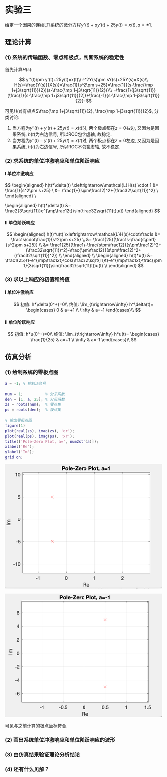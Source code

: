 # 实验三

给定一个因果的连续LTI系统的微分方程$y''(t)+ay'(t)+25y(t)=x(t), a=\pm 1$.

## 理论计算

### (1) 系统的传输函数、零点和极点，判断系统的稳定性

首先计算$H(s)$:

$$
y''(t)\pm y'(t)+25y(t)=x(t)\\
s^2Y(s)\pm sY(s)+25Y(s)=X(s)\\
H(s)=\frac{Y(s)}{X(s)}=\frac{1}{s^2\pm s+25}=\frac{1}{(s-\frac{\mp 1+j3\sqrt{11}}{2})(s-\frac{\mp 1-j3\sqrt{11}}{2})}\\
=\frac{1}{j3\sqrt{11}}(\frac{1}{s-\frac{\mp 1+j3\sqrt{11}}{2}}+\frac{-1}{s-\frac{\mp 1-j3\sqrt{11}}{2}})
$$

可见$H(s)$有极点$\frac{\mp 1+j3\sqrt{11}}{2}, \frac{\mp 1-j3\sqrt{11}}{2}$, 分类讨论:

1. 当方程为$y''(t)+ y'(t)+25y(t)=x(t)$时, 两个极点都在$z=0$右边, 又因为是因果系统, $h(t)$为右边信号, 所以ROC包含虚轴, 故稳定.
2. 当方程为$y''(t)- y'(t)+25y(t)=x(t)$时, 两个极点都在$z=0$左边, 又因为是因果系统, $h(t)$为右边信号, 所以ROC不包含虚轴, 故不稳定.

### (2) 求系统的单位冲激响应和单位阶跃响应

#### I 单位冲激响应

$$
\begin{aligned}
h(t)*\delta(t) \xleftrightarrow\mathcal{L}H(s) \cdot 1 
&= \frac{1}{s^2\pm s+25} \\
&= \frac{1}{(s\pm\frac12)^2+(\frac32\sqrt{11})^2} \\
\end{aligned} \\

\begin{aligned}
h(t)*\delta(t) 
&= \frac2{3\sqrt{11}}e^{\mp\frac12t}\sin(\frac32\sqrt{11}t)u(t)
\end{aligned}
$$

#### II 单位阶跃响应

$$
\begin{aligned}
h(t)*u(t) \xleftrightarrow\mathcal{L}H(s)\cdot\frac1s
&= \frac1s\cdot\frac{1}{s^2\pm s+25} \\
&= \frac1{25}(\frac1s-\frac{s\pm1}{s^2\pm s+25}) \\
&= \frac1{25}(\frac1s-\frac{s\pm\frac12}{(s\pm\frac12)^2+(\frac32\sqrt{11})^2}-\frac{\pm\frac12}{(s\pm\frac12)^2+(\frac32\sqrt{11})^2}) \\
\end{aligned} \\
\begin{aligned}
h(t)*u(t) 
&= \frac1{25}(1-e^{\mp\frac12t}\cos(\frac32\sqrt{11}t)-e^{\mp\frac12t}\frac{\pm 1}{3\sqrt{11}}\sin(\frac32\sqrt{11}t))u(t) \\
\end{aligned}
$$

### (3) 求以上响应的初值和终值

#### I 单位冲激响应

$$
初值: h*\delta(0^+)=0\\
终值: \lim_{t\rightarrow\infty} h*\delta(t)=
\begin{cases}
0 & a=+1 \\
\infty & a=-1
\end{cases}\\
$$

#### II 单位阶跃响应

$$
初值: h*u(0^+)=0\\
终值: \lim_{t\rightarrow\infty} h*u(t)=
\begin{cases}
\frac{1}{25} & a=+1 \\
\infty & a=-1
\end{cases}\\
$$

## 仿真分析

### (1) 绘制系统的零极点图

```matlab
a = -1; % 控制正负号

num = 1;          % 分子系数
den = [1, a, 25]; % 分母系数
zs = roots(num);  % 零点集
ps = roots(den);  % 极点集

% 输出零极点图
figure(1)
plot(real(zs), imag(zs), 'or');
plot(real(ps), imag(ps), 'xr');
title(['Pole-Zero Plot, a=', num2str(a)]);
xlabel('Re');
ylabel('Im');
grid on;
```

![](figure1+1.png)

![](figure1-1.png)

可见与之前计算的极点坐标符合.

### (2) 画出系统单位冲激响应和单位阶跃响应的波形

### (3) 由仿真结果验证理论分析结论

### (4) 还有什么见解？
